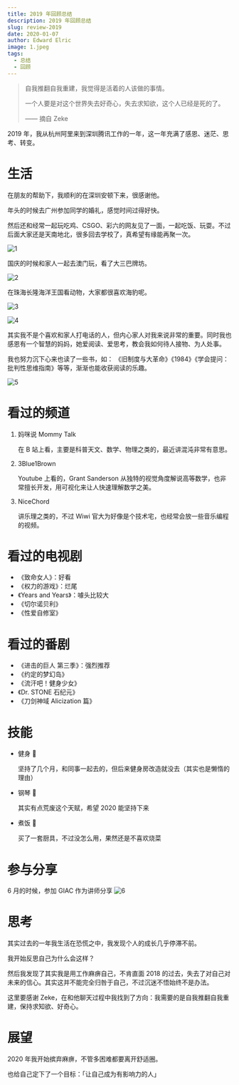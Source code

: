 ```yaml
---
title: 2019 年回顾总结
description: 2019 年回顾总结
slug: review-2019
date: 2020-01-07
author: Edward Elric
image: 1.jpeg
tags:
  - 总结
  - 回顾
---
```


> 自我推翻自我重建，我觉得是活着的人该做的事情。
>
> 一个人要是对这个世界失去好奇心，失去求知欲，这个人已经是死的了。
>
> —— 摘自 Zeke

2019 年，我从杭州阿里来到深圳腾讯工作的一年，这一年充满了感恩、迷茫、思考、转变。

# 生活

在朋友的帮助下，我顺利的在深圳安顿下来，很感谢他。

年头的时候去广州参加同学的婚礼，感觉时间过得好快。

然后还和经常一起玩吃鸡、CSGO、彩六的网友见了一面，一起吃饭、玩耍。不过后面大家还是天南地北，很多回去学校了，真希望有缘能再聚一次。

![1](1.jpeg)

国庆的时候和家人一起去澳门玩，看了大三巴牌坊。

![2](2.jpeg)

在珠海长隆海洋王国看动物，大家都很喜欢海豹呢。

![3](3.jpeg)

![4](4.jpeg)

其实我不是个喜欢和家人打电话的人，但内心家人对我来说非常的重要。同时我也感恩有一个智慧的妈妈，她爱阅读、爱思考，教会我如何待人接物、为人处事。

我也努力沉下心来也读了一些书，如： 《旧制度与大革命》《1984》《学会提问：批判性思维指南》等等，渐渐也能收获阅读的乐趣。

![5](5.jpeg)

# 看过的频道

1. 妈咪说 Mommy Talk

   在 B 站上看，主要是科普天文、数学、物理之类的，最近讲混沌非常有意思。

2. 3Blue1Brown

   Youtube 上看的，Grant Sanderson 从独特的视觉角度解说高等数学，也非常擅长开发，用可视化来让人快速理解数学之美。

3. NiceChord

   讲乐理之类的，不过 Wiwi 官大为好像是个技术宅，也经常会放一些音乐编程的视频。

# 看过的电视剧

- 《致命女人》：好看
- 《权力的游戏》：烂尾
- 《Years and Years》：噱头比较大
- 《切尔诺贝利》
- 《性爱自修室》

# 看过的番剧

- 《进击的巨人 第三季》：强烈推荐
- 《约定的梦幻岛》
- 《流汗吧！健身少女》
- 《Dr. STONE 石纪元》
- 《刀剑神域 Alicization 篇》

# 技能

- 健身 💪

  坚持了几个月，和同事一起去的，但后来健身房改造就没去（其实也是懒惰的理由）

- 钢琴 🎹

  其实有点荒废这个天赋，希望 2020 能坚持下来

- 煮饭 🍳

  买了一套厨具，不过没怎么用，果然还是不喜欢烧菜

# 参与分享

6 月的时候，参加 GIAC 作为讲师分享
![6](6.jpeg)

# 思考

其实过去的一年我生活在恐慌之中，我发现个人的成长几乎停滞不前。

我开始反思自己为什么会这样？

然后我发现了其实我是用工作麻痹自己，不肯直面 2018 的过去，失去了对自己对未来的信心。其实这并不能完全归咎于自己，不过沉迷不悟始终不是办法。

这里要感谢 Zeke，在和他聊天过程中我找到了方向：我需要的是自我推翻自我重建，保持求知欲、好奇心。

# 展望

2020 年我开始摈弃麻痹，不管多困难都要离开舒适圈。

也给自己定下了一个目标：「让自己成为有影响力的人」
